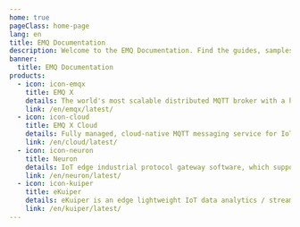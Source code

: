 ```yaml
---
home: true
pageClass: home-page
lang: en
title: EMQ Documentation
description: Welcome to the EMQ Documentation. Find the guides, samples, and references you need to use the EMQ's products.
banner:
  title: EMQ Documentation
products:
  - icon: icon-emqx
    title: EMQ X
    details: The world's most scalable distributed MQTT broker with a high-performance real-time message processing engine, powering event streaming for IoT devices at massive scale.
    link: /en/emqx/latest/
  - icon: icon-cloud
    title: EMQ X Cloud
    details: Fully managed, cloud-native MQTT messaging service for IoT, connecting your IoT devices to everything with reliable, real-time IoT data movement, processing, and integration.
    link: /en/cloud/latest/
  - icon: icon-neuron
    title: Neuron
    details: IoT edge industrial protocol gateway software, which supports one-stop access to dozens of industrial protocols and converts them into MQTT protocol to access the cloud industrial IoT platform.
    link: /en/neuron/latest/
  - icon: icon-kuiper
    title: eKuiper
    details: eKuiper is an edge lightweight IoT data analytics / streaming software implemented by Golang, and it can be run at all kinds of resource constrained edge devices.
    link: /en/kuiper/latest/
---
```

